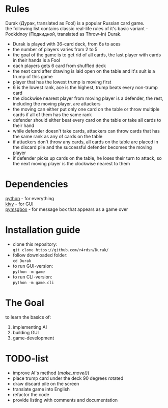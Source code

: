 # Rules
Durak (Дурак, translated as Fool) is a popular Russian card game.  
the following list contains classic real-life rules of it's basic variant - Podkidnoy (Подкидной, translated as Throw-in) Durak.

* Durak is played with 36-card deck, from 6s to aces
* the number of players varies from 2 to 5
* the goal of the game is to get rid of all cards, the last player with cards in their hands is a Fool
* each players gets 6 card from shuffled deck
* the next card after drawing is laid open on the table and it's suit is a trump of this game
* player that has the lowest trump is moving first
* 6 is the lowest rank, ace is the highest, trump beats every non-trump card
* the clockwise nearest player from moving player is a defender, the rest, including the moving player, are attackers  
* the moving can either put only one card on the table or throw multiple cards if all of them has the same rank
* defender should either beat every card on the table or take all cards to their hand
* while defender doesn't take cards, attackers can throw cards that has the same rank as any of cards on the table
* if attackers don't throw any cards, all cards on the table are placed in the discard pile and the successful defender becomes the moving player
* if defender picks up cards on the table, he loses their turn to attack, so the next moving player is the clockwise nearest to them


# Dependencies
[python](https://python.org/) - for everything  
[kivy](https://github.com/kivy/kivy) - for GUI  
[pymsgbox](https://github.com/asweigart/PyMsgBox) - for message box that appears as a game over


# Installation guide
* clone this repository:  
```git clone https://github.com/r4rdsn/Durak/```  
* follow downloaded folder:  
```cd Durak```  
* to run GUI-version:  
```python -m game```  
* to run CLI-version:  
```python -m game.cli```


# The Goal
to learn the basics of:

1. implementing AI
2. building GUI
3. game-development


# TODO-list
* improve AI's method (_make_move()_)
* place trump card under the deck 90 degrees rotated
* draw discard pile on the screen
* translate game into English
* refactor the code
* provide listing with comments and documentation
